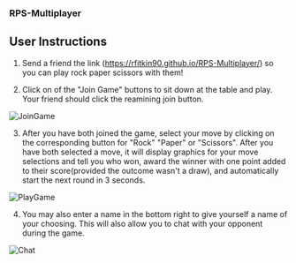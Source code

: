 ### RPS-Multiplayer

## User Instructions

1. Send a friend the link (https://rfitkin90.github.io/RPS-Multiplayer/) so you can play rock paper scissors with them!

2. Click on of the "Join Game" buttons to sit down at the table and play. Your friend should click the reamining join button.

![JoinGame](https://puu.sh/CKMVM.png)

3. After you have both joined the game, select your move by clicking on the corresponding button for "Rock" "Paper" or "Scissors". After you have both selected a move, it will display graphics for your move selections and tell you who won, award the winner with one point added to their score(provided the outcome wasn't a draw), and automatically start the next round in 3 seconds.

![PlayGame](https://puu.sh/CKN0Z.png)

4. You may also enter a name in the bottom right to give yourself a name of your choosing. This will also allow you to chat with your opponent during the game.

![Chat](https://puu.sh/CKNaR.png)